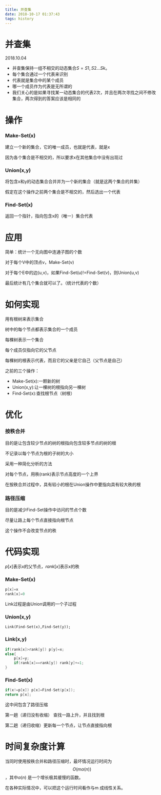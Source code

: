 ```yaml
---
title: 并查集
date: 2018-10-17 01:37:43
tags: history
---
```


# 并查集

2018.10.04

- 并查集保持一组不相交的动态集合$S={S1,S2...Sk}$。
- 每个集合通过一个代表来识别
- 代表就是集合中的某个成员
- 哪一个成员作为代表是无所谓的
- 我们关心的是如果寻找某一动态集合的代表2次，并且在两次寻找之间不修改集合，两次得到的答案应该是相同的

# 操作

### Make-Set(x)

建立一个新的集合，它的唯一成员，也就是代表，就是x

因为各个集合是不相交的，所以要求x在其他集合中没有出现过

### Union(x,y)

将包含x和y的动态集合合并并为一个新的集合（就是这两个集合的并集）

假定在这个操作之前两个集合是不相交的，然后选出一个代表

### Find-Set(x)

返回一个指针，指向包含x的（唯一）集合代表

# 应用

简单：统计一个无向图中连通子图的个数

对于每个V中的顶点v，Make-Set(v)

对于每个E中的边(u,v)，如果Find-Set(u)!=Find-Set(v)，则Union(u,v)

最后统计有几个集合就可以了。（统计代表的个数）

# 如何实现

用有根树来表示集合

树中的每个节点都表示集合的一个成员

每棵树表示一个集合

每个成员仅指向它的父节点

每棵树的根表示代表，而且它的父亲是它自己（父节点是自己）

之前的三个操作：

- Make-Set(x):一颗新的树
- Union(x,y):让一棵树的根指向另一棵树
- Find-Set(x):查找根节点（树根）

# 优化

### 按秩合并

目的是让包含较少节点的树的根指向包含较多节点的树的根



不记录以每个节点为根的子树的大小

采用一种简化分析的方法

对每个节点，用秩(rank)表示节点高度的一个上界

在按秩合并过程中，具有较小的根在Union操作中要指向具有较大秩的根

### 路径压缩

目的是减少Find-Set操作中访问的节点个数



尽量让路上每个节点直接指向根节点

这个操作不会改变节点的秩

# 代码实现

$p[x]$表示x的父节点，$rank[x]$表示x的秩

### Make-Set(x)

```c++
p[x]=x
rank[x]=0
```

Link过程是由Union调用的一个子过程

### Union(x,y)

```
Link(Find-Set(x),Find-Set(y));
```

### Link(x,y)

```c++
if(rank[x]>rank[y]) p[y]=x;
else{
    p[x]=y;
    if(rank[x]==rank[y]) rank[y]+=1;
}
```

### Find-Set(x)

```c++
if(x!=p[x]) p[x]=Find-Set(p[x]);
return p[x];
```

这中间包含了路径压缩

第一趟（递归没有收缩） 查找一路上升，并且找到根

第二趟（递归收缩）更新每一个节点，让节点直接指向根

# 时间复杂度计算

当同时使用按秩合并和路径压缩时，最坏情况运行时间为$$O(mα(n))$$，其中$α(n)$ 是一个增长极其缓慢的函数。

在各种实际情况中，可以把这个运行时间看作与m 成线性关系。